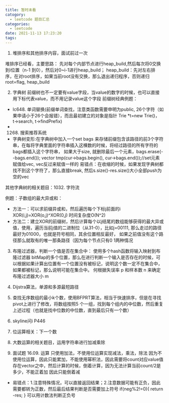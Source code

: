 ```yaml
---
title: 暂时未看
catogory:
  - leetcode 题目汇总
categories:
  - leetcode
date: 2021-11-13 17:23:20
tags:
---
```


1. 堆排序和其他排序内容，面试前过一次

堆排序已经看，主要思路：
先对每个内部节点进行heap_build,然后每次将0交换到i位置（n-1 到0），然后对0~i-1进行heap_build；
heap_build：先对左右排序，在对root排序，如果当前root没有交换，那么退出递归程序，否则递归root=flag, heap_build


2. 字典树
前缀树也不一定要有value字段，当value的数字的时候，也可以直接用下标代表value，而不用记录value这个字段
前缀树经典例题： 
- lc648. 单词替换(前缀单词查找，注意类函数需要申明为public, 26个字符（如果申请小于26个会报错），而且最初建立的对象是指针 Trie *t=new Trie()， t->search, t->findPrefix)
- 1268. 搜索推荐系统
- 字典树变形:在字典树中加入一个set<string> bags 来存储前缀包含该路径的前3个字符串，在每将字典里面的字符串插入这棵数的时候，将经过路径的所有字符的bags都插入这个字符串， 如果大于size, 就删除最后一个元素，bags.erase(--bags.end());
vector<string> tmp(cur->bags.begin(), cur->bags.end());//set元素赋值给vec, vec反过来赋值一样的
易错点：在收缩的时候，如果发现字典树都找不到这个字符了，那么直接break, 然后s.size()-res.size()大小全部push为 空的vec<string>

其他字典树的相关题目：1032. 字符流



   例题：子数组的最大异或和：
- 方法一：可以求前缀异或和，然后遍历每个下标j前面的i XOR(i,j)=XOR(o,j)^XOR(0,j) 时间复杂度O(N^2)
- 方法二：建立XOR的前缀树，然后计算每个以j结尾的数组能够获得的最大异或值，使用，遍历当前j值的二进制位（从31-0），比如j=00111, 那么走过的路径最好为01000，也就是符号相同，其余位置相反最好，
如果之前值没有这个路径那么就取有的唯一那条路径（因为每个节点只有0 1两种情况

3. 布隆过滤器，判断一个值是否在集合中：
使用多个hash函数将输入映射到布隆过滤器 bitMap的多个位置，那么在进行判断一个输入是否存在的时候，可以根据如果计算出位置有一个位置没有被标记，说明这个数一定不在集合中，如果都被标记，那么说明可能在集合中。
何根据失误率 p 和样本数 n 来确定布隆过滤器大小 m


4. Dijstra算法，单源和多源最短路径


5. 查找无序数组的最小k个数，使用BFPRT算法，相当于快速排序，但是在寻找pivot上进行了修改，将数组按照5
个一组，找到每个组内的中位数，然后重复上述过程（也就是找中位数的中位数，直到最后只有一个数）


6. skyline问i
P446

7. 位运算相关：下一个数


8. 大数运算的相关题目，运用字符串进行加减乘除

9. 面试题 16.09. 运算 只使用加法，不使用位运算实现减法，乘法，除法
因为不使用位运算，因此只能累加，不能使用幂积法，因此需要将count对应value值存在vector之中，然后计算的时候，倒着计算，因为无法计算当前count/2是多少，不能正着加
因此只能倒着减

- 易错点：1.注意特殊情况，可以直接返回结果；2.注意数据可能有正负，因此需要都转为正数，然后最后结果判断是否需要加上符号
if(neg%2!=0){
    return -res;
} 可以用计数法判断正负号

